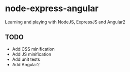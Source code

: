 # node-express-angular
Learning and playing with NodeJS, ExpressJS and Angular2

## TODO
* Add CSS minification
* Add JS minification
* Add unit tests
* Add Angular2
